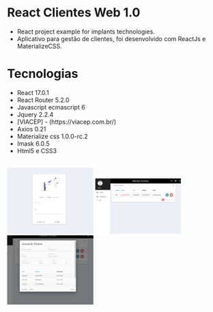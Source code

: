# React Clientes Web 1.0
* React project example for implants technologies.
* Aplicativo para gestão de clientes, foi desenvolvido com ReactJs e MaterializeCSS.
 # Tecnologias
<ul>
<li> React 17.0.1 </li>
<li> React Router 5.2.0 </li>
<li> Javascript ecmascript 6 </li>
<li> Jquery 2.2.4 </li>
 <li>[VIACEP] - (https://viacep.com.br/) </li>
<li> Axios 0.21 </li>
<li> Materialize css 1.0.0-rc.2 </li>
<li> Imask 6.0.5 </li>
 <li>Html5 e CSS3 </li>
 </ul>
<br>
 <img width=40% height=20% src="https://github.com/leocompiler/react-clientes-web/blob/master/imagens/web_cliente_react_login.PNG?raw=true">
 <img width=40% height=20% src="https://github.com/leocompiler/react-clientes-web/blob/master/imagens/web_cliente_react.PNG?raw=true">
<br>  
<img width=40% height=20% src="https://github.com/leocompiler/react-clientes-web/blob/master/imagens/web_cliente_react_view_cliente.PNG?raw=true">
